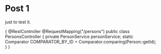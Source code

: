# Post 1

just to test it.

{
@RestController
@RequestMapping("/persons")
public class PersonsController {
    private PersonService personService;
    static Comparator<Person> COMPARATOR_BY_ID = Comparator.comparing(Person::getId);
}
}
